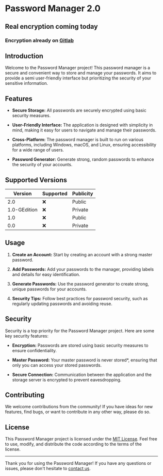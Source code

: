 # Password Manager 2.0  
## Real encryption coming today
### Encryption already on [Gitlab](https://gitlab.com/takoda121/Password-manager)
## Introduction

Welcome to the Password Manager project! This password manager is a secure and convenient way to store and manage your passwords. It aims to provide a semi user-friendly interface but prioritizing the security of your sensitive information.

## Features

- **Secure Storage:** All passwords are securely encrypted using basic security measures.
  
- **User-Friendly Interface:** The application is designed with simplicity in mind, making it easy for users to navigate and manage their passwords.

- **Cross-Platform:** The password manager is built to run on various platforms, including Windows, macOS, and Linux, ensuring accessibility for a wide range of users.

- **Password Generator:** Generate strong, random passwords to enhance the security of your accounts.


## Supported Versions


| Version | Supported          | Publicity          |
| ------- | ------------------ | ------------------ |
| 2.0   | :x: | Public |
| 1.0-GEdition   | :x:                |Private|
| 1.0   | :x: |Public|
| 0.0  | :x:                |Private|

## Usage

1. **Create an Account:** Start by creating an account with a strong master password.

2. **Add Passwords:** Add your passwords to the manager, providing labels and details for easy identification.

3. **Generate Passwords:** Use the password generator to create strong, unique passwords for your accounts.

5. **Security Tips:** Follow best practices for password security, such as regularly updating passwords and avoiding reuse.

## Security

Security is a top priority for the Password Manager project. Here are some key security features:

- **Encryption:** Passwords are stored using basic security measures to ensure confidentiality.

- **Master Password:** Your master password is never stored*, ensuring that only you can access your stored passwords.

- **Secure Connection:** Communication between the application and the storage server is encrypted to prevent eavesdropping.

## Contributing

We welcome contributions from the community! If you have ideas for new features, find bugs, or want to contribute in any other way, please do so.

## License

This Password Manager project is licensed under the [MIT License](LICENSE). Feel free to use, modify, and distribute the code according to the terms of the license.

---

Thank you for using the Password Manager! If you have any questions or issues, please don't hesitate to [contact us](mailto:support@pacsoft.xyz).
